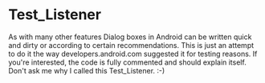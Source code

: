 # Test_Listener
As with many other features Dialog boxes in Android can be written quick and dirty or according to certain recommendations.
This is just an attempt to do it the way developers.android.com suggested it for testing reasons. 
If you're interested, the code is fully commented and should explain itself.
Don't ask me why I called this Test_Listener. :-)
